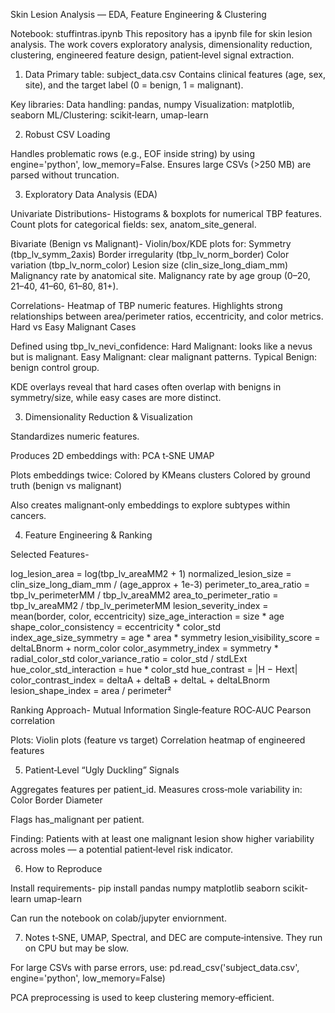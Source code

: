 Skin Lesion Analysis — EDA, Feature Engineering & Clustering

Notebook: stuffintras.ipynb
This repository has a ipynb file for skin lesion analysis. The work covers exploratory analysis, dimensionality reduction, clustering, engineered feature design, patient‑level signal extraction.

1) Data
Primary table: subject_data.csv
Contains clinical features (age, sex, site), and the target label (0 = benign, 1 = malignant).

Key libraries:
Data handling: pandas, numpy
Visualization: matplotlib, seaborn
ML/Clustering: scikit‑learn, umap-learn


2) Robust CSV Loading

Handles problematic rows (e.g., EOF inside string) by using engine='python', low_memory=False.
Ensures large CSVs (>250 MB) are parsed without truncation.



3) Exploratory Data Analysis (EDA)

Univariate Distributions-
Histograms & boxplots for numerical TBP features.
Count plots for categorical fields: sex, anatom_site_general.

Bivariate (Benign vs Malignant)-
Violin/box/KDE plots for:
Symmetry (tbp_lv_symm_2axis)
Border irregularity (tbp_lv_norm_border)
Color variation (tbp_lv_norm_color)
Lesion size (clin_size_long_diam_mm)
Malignancy rate by anatomical site.
Malignancy rate by age group (0–20, 21–40, 41–60, 61–80, 81+).

Correlations-
Heatmap of TBP numeric features.
Highlights strong relationships between area/perimeter ratios, eccentricity, and color metrics.
Hard vs Easy Malignant Cases

Defined using tbp_lv_nevi_confidence:
Hard Malignant: looks like a nevus but is malignant.
Easy Malignant: clear malignant patterns.
Typical Benign: benign control group.

KDE overlays reveal that hard cases often overlap with benigns in symmetry/size, while easy cases are more distinct.



3) Dimensionality Reduction & Visualization

Standardizes numeric features.

Produces 2D embeddings with:
PCA
t‑SNE
UMAP

Plots embeddings twice:
Colored by KMeans clusters
Colored by ground truth (benign vs malignant)

Also creates malignant‑only embeddings to explore subtypes within cancers.




4) Feature Engineering & Ranking

Selected Features-

log_lesion_area = log(tbp_lv_areaMM2 + 1)
normalized_lesion_size = clin_size_long_diam_mm / (age_approx + 1e-3)
perimeter_to_area_ratio = tbp_lv_perimeterMM / tbp_lv_areaMM2
area_to_perimeter_ratio = tbp_lv_areaMM2 / tbp_lv_perimeterMM
lesion_severity_index = mean(border, color, eccentricity)
size_age_interaction = size * age
shape_color_consistency = eccentricity * color_std
index_age_size_symmetry = age * area * symmetry
lesion_visibility_score = deltaLBnorm + norm_color
color_asymmetry_index = symmetry * radial_color_std
color_variance_ratio = color_std / stdLExt
hue_color_std_interaction = hue * color_std
hue_contrast = |H − Hext|
color_contrast_index = deltaA + deltaB + deltaL + deltaLBnorm
lesion_shape_index = area / perimeter²

Ranking Approach-
Mutual Information
Single‑feature ROC‑AUC
Pearson correlation

Plots:
Violin plots (feature vs target)
Correlation heatmap of engineered features



5) Patient‑Level “Ugly Duckling” Signals

Aggregates features per patient_id.
Measures cross‑mole variability in:
Color
Border
Diameter

Flags has_malignant per patient.

Finding: Patients with at least one malignant lesion show higher variability across moles — a potential patient‑level risk indicator.



6) How to Reproduce

Install requirements-
pip install pandas numpy matplotlib seaborn scikit-learn umap-learn 

Can run the notebook on colab/jupyter enviornment.

7) Notes
t‑SNE, UMAP, Spectral, and DEC are compute‑intensive. They run on CPU but may be slow.

For large CSVs with parse errors, use:
pd.read_csv('subject_data.csv', engine='python', low_memory=False)

PCA preprocessing is used to keep clustering memory‑efficient.

